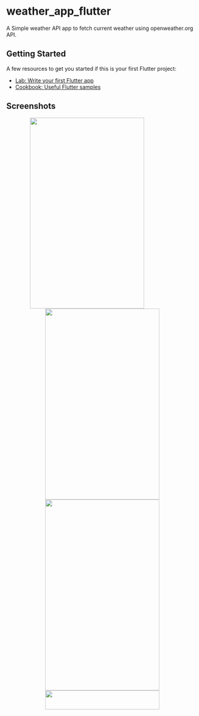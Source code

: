 # weather_app_flutter

A Simple weather API app to fetch current weather using openweather.org API.

## Getting Started



A few resources to get you started if this is your first Flutter project:

- [Lab: Write your first Flutter app](https://flutter.dev/docs/get-started/codelab)
- [Cookbook: Useful Flutter samples](https://flutter.dev/docs/cookbook)

## Screenshots
<div align=center>
  <img src="https://user-images.githubusercontent.com/64702890/115122831-b2b62a80-9fd7-11eb-8aac-770417a4f681.png" height=500 width=300 style="margin-right:80px">
  <img src="https://user-images.githubusercontent.com/64702890/115122843-c19cdd00-9fd7-11eb-8ce4-fe3b98ca2869.png" height=500 width=300>
  </div>

<div align=center>
  <img src="https://user-images.githubusercontent.com/64702890/115122996-9797ea80-9fd8-11eb-8f57-8bb04cb6542e.png" height=500 width=300>
</div>
<div align=center>
  <img src="https://user-images.githubusercontent.com/64702890/115123004-a2527f80-9fd8-11eb-9902-651fece23de5.png" height=50 width=300>
  </div>
